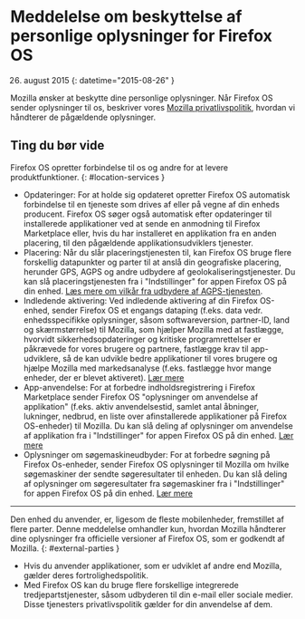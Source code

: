﻿# Meddelelse om beskyttelse af personlige oplysninger for Firefox OS

26. august 2015
{: datetime="2015-08-26" }

Mozilla ønsker at beskytte dine personlige oplysninger. Når Firefox OS sender oplysninger til os, beskriver vores [Mozilla privatlivspolitik](https://www.mozilla.org/privacy/), hvordan vi håndterer de pågældende oplysninger.

## Ting du bør vide

Firefox OS opretter forbindelse til os og andre for at levere produktfunktioner.
{: #location-services }

* Opdateringer: For at holde sig opdateret opretter Firefox OS automatisk forbindelse til en tjeneste som drives af eller på vegne af din enheds producent. Firefox OS søger også automatisk efter opdateringer til installerede applikationer ved at sende en anmodning til Firefox Marketplace eller, hvis du har installeret en applikation fra en anden placering, til den pågældende applikationsudviklers tjenester.
* Placering: Når du slår placeringstjenesten til, kan Firefox OS bruge flere forskellig datapunkter og parter til at anslå din geografiske placering, herunder GPS, AGPS og andre udbydere af geolokaliseringstjenester. Du kan slå placeringstjenesten fra i "Indstillinger" for appen Firefox OS på din enhed. [Læs mere om vilkår fra udbydere af AGPS-tjenesten](https://wiki.mozilla.org/Firefox_OS/AGPS_service_provider_terms).
* Indledende aktivering: Ved indledende aktivering af din Firefox OS-enhed, sender Firefox OS et engangs dataping (f.eks. data vedr. enhedsspecifikke oplysninger, såsom softwareversion, partner-ID, land og skærmstørrelse) til Mozilla, som hjælper Mozilla med at fastlægge, hvorvidt sikkerhedsopdateringer og kritiske programrettelser er påkrævede for vores brugere og partnere, fastlægge krav til app-udviklere, så de kan udvikle bedre applikationer til vores brugere og hjælpe Mozilla med markedsanalyse (f.eks. fastlægge hvor mange enheder, der er blevet aktiveret). [Lær mere](https://wiki.mozilla.org/Firefox_OS/Metrics/activationping)
* App-anvendelse: For at forbedre indholdsregistrering i Firefox Marketplace sender Firefox OS "oplysninger om anvendelse af applikation" (f.eks. aktiv anvendelsestid, samlet antal åbninger, lukninger, nedbrud, en liste over afinstallerede applikationer på Firefox OS-enheder) til Mozilla. Du kan slå deling af oplysninger om anvendelse af applikation fra i "Indstillinger" for appen Firefox OS på din enhed. [Lær mere](https://wiki.mozilla.org/FirefoxOS/Metrics/App_Usage)
* Oplysninger om søgemaskineudbyder: For at forbedre søgning på Firefox Os-enheder, sender Firefox OS oplysninger til Mozilla om hvilke søgemaskiner der sendte søgeresultater til enheden. Du kan slå deling af oplysninger om søgeresultater fra søgemaskiner fra i "Indstillinger" for appen Firefox OS på din enhed. [Lær mere](https://wiki.mozilla.org/FirefoxOS/Metrics/App_Usage)

---------------------------------------

Den enhed du anvender, er, ligesom de fleste mobilenheder, fremstillet af flere parter. Denne meddelelse omhandler kun, hvordan Mozilla håndterer dine oplysninger fra officielle versioner af Firefox OS, som er godkendt af Mozilla.
{: #external-parties }

* Hvis du anvender applikationer, som er udviklet af andre end Mozilla, gælder deres fortrolighedspolitik.
* Med Firefox OS kan du bruge flere forskellige integrerede tredjepartstjenester, såsom udbyderen til din e-mail eller sociale medier. Disse tjenesters privatlivspolitik gælder for din anvendelse af dem.



